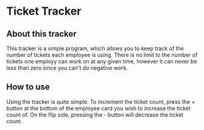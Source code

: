 # Ticket Tracker

## About this tracker

This tracker is a simple program, which allows you to keep track of the number of tickets each employee is using. There is no limit to the number of tickets one employy can work on at any given time, however it can never be less than zero since you can't do negative work.

## How to use

Using the tracker is quite simple. To increment the ticket count, press the + button at the bottom of the employee card you wish to increase the ticket count of. On the flip side, pressing the - button will decrease the ticket count.
